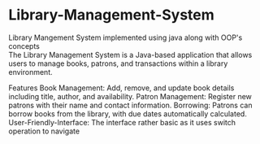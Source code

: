 # Library-Management-System
Library Mangement System implemented using java along with OOP's concepts  
The Library Management System is a Java-based application that allows users to manage books, patrons, and transactions within a library environment.

Features
Book Management: Add, remove, and update book details including title, author, and availability.
Patron Management: Register new patrons with their name and contact information.
Borrowing: Patrons can borrow books from the library, with due dates automatically calculated.
User-Friendly-Interface: The interface rather basic as it uses switch operation to navigate



